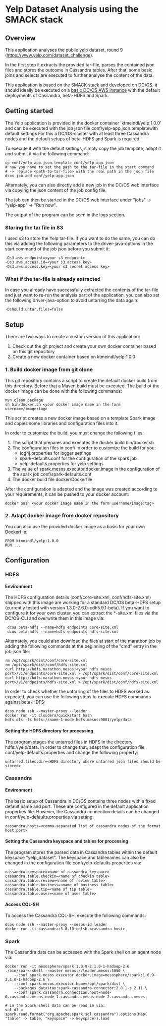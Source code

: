 # Yelp Dataset Analysis using the SMACK stack

## Overview
This application analyses the public yelp dataset, round 9 (https://www.yelp.com/dataset_challenge).

In the first step it extracts the provided tar-file, parses the contained json files and stores the outcome in Cassandra tables.
After that, some basic joins and selects are executed to further analyse the content of the data.

This application is based on the SMACK stack and developed on DC/OS, it should ideally be executed on a [basic
DC/OS AWS instance](https://dcos.io/docs/1.9/installing/cloud/aws/basic/) with the default
deployments of Cassandra, beta-HDFS and Spark.

## Getting started
The Yelp application is provided in the docker container 'ktmeindl/yelp:1.0.0' and can be executed with the job json file conf/yelp-app.json.templatewith default settings
For this a DC/OS-cluster with at least three Cassandra nodes and the default setups of beta-HDFS and Spark is required.

To execute it with the default settings, simply copy the job template, adapt it and submit it via the following command:


```
cp conf/yelp-app.json.template conf/yelp-app.json
# now you have to set the path to the tar-file in the start command
# -> replace <path-to-tar-file> with the real path in the json file
dcos job add conf/yelp-app.json
```

Alternately, you can also directly add a new job in the DC/OS web interface via copying the json content of the job config file.

The job can then be started in the DC/OS web interface under "jobs" -> "yelp-app" -> "Run now".

The output of the program can be seen in the logs section.

### Storing the tar file in S3

I used s3 to store the Yelp tar-file. If you want to do the same, you can do this via adding the following
parameters to the driver-java-options in the start command of the job json before you submit it:
```
-Ds3.aws.endpoint=<your s3 endpoint>
-Ds3.aws.access.id=<your s3 access key>
-Ds3.aws.access.key=<your s3 secret access key>
```

### What if the tar-file is already extracted
In case you already have successfully extracted the contents of the tar-file and just want to re-run the analysis
part of the application, you can also set the following driver-java-option to avoid untarring the data again:
```
-Dshould.untar.files=false
```


## Setup
There are two ways to create a custom version of this application:

1. Check out the git project and create your own docker container based on this git repository
2. Create a new docker container based on ktmeindl/yelp:1.0.0


### 1. Build docker image from git clone
This git repository contains a script to create the default docker build from this directory.
Before that a Maven build must be executed. The build of the docker image can be done with the following commands:

```
mvn clean package
sh bin/docker.sh <your docker image name in the form username/image:tag>
```

This script creates a new docker image based on a template Spark image and copies some libraries and configuration files into it.

In order to customize the build, you must change the following files:

1. The script that prepares and executes the docker build bin/docker.sh
2. The configuration files in conf/ in order to customize the build for you:
    - log4j.properties for logger settings
    - spark-defaults.conf for the configuration of the spark job
    - yelp-defaults.properties for yelp settings
3. The value of spark.mesos.executor.docker.image in the configuration of the spark job conf/spark-defaults.conf
4. The docker build file docker/Dockerfile

After the configuration is adapted and the image was created according to your requirements, it can be pushed to your docker account:

```
docker push <your docker image name in the form username/image:tag>
```

### 2. Adapt docker image from docker repository

You can also use the provided docker image as a basis for your own Dockerfile:

```
FROM ktmeindl/yelp:1.0.0
RUN ...
```

## Configuration
### HDFS
#### Environment

The HDFS configuration details (conf/core-site.xml, conf/hdfs-site.xml) shipped with this image
are working for a standard DC/OS beta-HDFS setup (currently tested with version 1.3.0-2.6.0-cdh5.9.1-beta).
If you want to configure it for your own cluster, you can extract the *-site.xml files via the DC/OS-CLI and overwrite
them in this image via:

```
 dcos beta-hdfs --name=hdfs endpoints core-site.xml
 dcos beta-hdfs --name=hdfs endpoints hdfs-site.xml
```

Alternately, you could also download the files at start of the marathon job by adding the following commands at
the beginning of the "cmd" entry in the job json file:

```
rm /opt/spark/dist/conf/core-site.xml
rm /opt/spark/dist/conf/hdfs-site.xml
curl http://hdfs.marathon.mesos:<your hdfs mesos port>/v1/endpoints/core-site.xml > /opt/spark/dist/conf/core-site.xml
curl http://hdfs.marathon.mesos:<your hdfs mesos port>/v1/endpoints/hdfs-site.xml > /opt/spark/dist/conf/hdfs-site.xml
```

In order to check whether the untarring of the files to HDFS worked as expected,
you can use the following steps to execute HDFS commands against beta-HDFS:

```
dcos node ssh --master-proxy --leader
docker run -it cloudera/quickstart bash
hdfs dfs -ls hdfs://name-1-node.hdfs.mesos:9001/yelp/data
```

#### Setting the HDFS directory for processing
The program stages the untarred files in HDFS in the directory hdfs://yelp/data. In order to change that,
adapt the configuration file conf/yelp-defaults.properties and change the following property:

```
untarred.files.dir=<HDFS directory where untarred json files should be stored>
```

### Cassandra
#### Environment
The basic setup of Cassandra in DC/OS contains three nodes with a fixed default name and port. These are configured in the
default application properties file.
However, the Cassandra connection details can be changed in conf/yelp-defaults.properties via setting:

```
cassandra.hosts=<comma-separated list of cassandra nodes of the format host:port>
```

#### Setting the Cassandra keyspace and tables for processing
The program stores the parsed data in Cassandra tables within the default keyspace "yelp_dataset".
The keyspace and tablenames can also be changed in the configuration file conf/yelp-defaults.properties via:

```
cassandra.keyspace=<name of cassandra keyspace>
cassandra.table.checkin=<name of checkin table>
cassandra.table.review=<name of review table>
cassandra.table.business=<name of business table>
cassandra.table.tip=<name of tip table>
cassandra.table.user=<name of user table>
```

#### Access CQL-SH

To access the Cassandra CQL-SH, execute the following commands:
```
dcos node ssh --master-proxy --mesos-id leader
docker run -ti cassandra:3.0.10 cqlsh <cassandra host>
```

### Spark
The Cassandra data can be accessed with the Spark shell on an agent node via:

```
docker run -it mesosphere/spark:1.0.9-2.1.0-1-hadoop-2.6
./bin/spark-shell --master mesos://leader.mesos:5050 \
    --conf spark.mesos.executor.docker.image=mesosphere/spark:1.0.9-2.1.0-1-hadoop-2.6 \
    --conf spark.mesos.executor.home=/opt/spark/dist \
    --packages datastax:spark-cassandra-connector:2.0.1-s_2.11 \
    --conf spark.cassandra.connection.host=node-0.cassandra.mesos,node-1.cassandra.mesos,node-2.cassandra.mesos

# in the Spark shell data can be read in via:
val df = spark.read.format("org.apache.spark.sql.cassandra").options(Map( "table" -> table, "keyspace" -> keyspace)).load

```